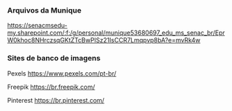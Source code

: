 
### Arquivos da Munique

https://senacmsedu-my.sharepoint.com/:f:/g/personal/munique53680697_edu_ms_senac_br/EprW0khoc8NHrczsqGKtZTcBwPISz21IsCCR7Lmqpvp8bA?e=mvRk4w


### Sites de banco de imagens

Pexels
https://www.pexels.com/pt-br/

Freepik
https://br.freepik.com/

Pinterest
https://br.pinterest.com/



